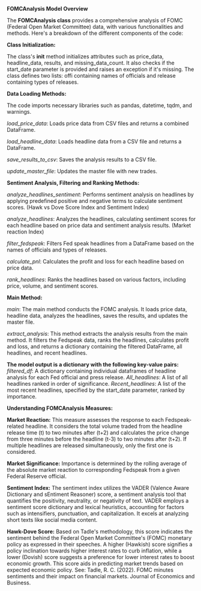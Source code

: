 **FOMCAnalysis Model Overview**

The **FOMCAnalysis class** provides a comprehensive analysis of FOMC (Federal Open Market Committee) data, with various functionalities and methods. Here's a breakdown of the different components of the code:

**Class Initialization:**

The class's __init__ method initializes attributes such as price_data, headline_data, results, and missing_data_count.
It also checks if the start_date parameter is provided and raises an exception if it's missing.
The class defines two lists: offi containing names of officials and release containing types of releases.

**Data Loading Methods:**

The code imports necessary libraries such as pandas, datetime, tqdm, and warnings.

*load_price_data*: Loads price data from CSV files and returns a combined DataFrame.

*load_headline_data*: Loads headline data from a CSV file and returns a DataFrame.

*save_results_to_csv*: Saves the analysis results to a CSV file.

*update_master_file*: Updates the master file with new trades.

**Sentiment Analysis, Filtering and Ranking Methods:**

*analyze_headlines_sentiment*: Performs sentiment analysis on headlines by applying predefined positive and negative terms to calculate sentiment scores. (Hawk vs Dove Score Index and Sentiment Index)

*analyze_headlines*: Analyzes the headlines, calculating sentiment scores for each headline based on price data and sentiment analysis results. (Market reaction Index)

*filter_fedspeak*: Filters Fed speak headlines from a DataFrame based on the names of officials and types of releases.

*calculate_pnl*: Calculates the profit and loss for each headline based on price data.

*rank_headlines*: Ranks the headlines based on various factors, including price, volume, and sentiment scores.

**Main Method:**

*main*: The main method conducts the FOMC analysis.
It loads price data, headline data, analyzes the headlines, saves the results, and updates the master file.

*extract_analysis*: This method extracts the analysis results from the main method. It filters the Fedspeak data, ranks the headlines, calculates profit and loss, and returns a dictionary containing the filtered DataFrame, all headlines, and recent headlines.

**The model output is a dictionary with the following key-value pairs:**
*filtered_df*: A dictionary containing individual dataframes of headline analysis for each Fed official and press release.
*All_headlines*: A list of all headlines ranked in order of significance.
*Recent_headlines*: A list of the most recent headlines, specified by the start_date parameter, ranked by importance.

**Understanding FOMCAnalysis Measures:**

**Market Reaction:** This measure assesses the response to each Fedspeak-related headline. It considers the total volume traded from the headline release time (t) to two minutes after (t+2) and calculates the price change from three minutes before the headline (t-3) to two minutes after (t+2). If multiple headlines are released simultaneously, only the first one is considered.

**Market Significance:** Importance is determined by the rolling average of the absolute market reaction to corresponding Fedspeak from a given Federal Reserve official.

**Sentiment Index:** The sentiment index utilizes the VADER (Valence Aware Dictionary and sEntiment Reasoner) score, a sentiment analysis tool that quantifies the positivity, neutrality, or negativity of text. VADER employs a sentiment score dictionary and lexical heuristics, accounting for factors such as intensifiers, punctuation, and capitalization. It excels at analyzing short texts like social media content.

**Hawk-Dove Score:** Based on Tadle's methodology, this score indicates the sentiment behind the Federal Open Market Committee's (FOMC) monetary policy as expressed in their speeches. A higher (Hawkish) score signifies a policy inclination towards higher interest rates to curb inflation, while a lower (Dovish) score suggests a preference for lower interest rates to boost economic growth. This score aids in predicting market trends based on expected economic policy. See: Tadle, R. C. (2022). FOMC minutes sentiments and their impact on financial markets. Journal of Economics and Business.

